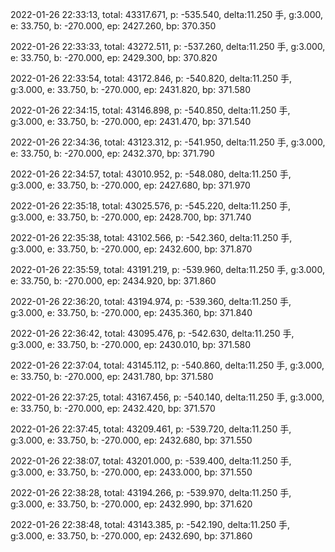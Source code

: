 2022-01-26 22:33:13, total: 43317.671, p: -535.540, delta:11.250 手, g:3.000, e: 33.750, b: -270.000, ep: 2427.260, bp: 370.350

2022-01-26 22:33:33, total: 43272.511, p: -537.260, delta:11.250 手, g:3.000, e: 33.750, b: -270.000, ep: 2429.300, bp: 370.820

2022-01-26 22:33:54, total: 43172.846, p: -540.820, delta:11.250 手, g:3.000, e: 33.750, b: -270.000, ep: 2431.820, bp: 371.580

2022-01-26 22:34:15, total: 43146.898, p: -540.850, delta:11.250 手, g:3.000, e: 33.750, b: -270.000, ep: 2431.470, bp: 371.540

2022-01-26 22:34:36, total: 43123.312, p: -541.950, delta:11.250 手, g:3.000, e: 33.750, b: -270.000, ep: 2432.370, bp: 371.790

2022-01-26 22:34:57, total: 43010.952, p: -548.080, delta:11.250 手, g:3.000, e: 33.750, b: -270.000, ep: 2427.680, bp: 371.970

2022-01-26 22:35:18, total: 43025.576, p: -545.220, delta:11.250 手, g:3.000, e: 33.750, b: -270.000, ep: 2428.700, bp: 371.740

2022-01-26 22:35:38, total: 43102.566, p: -542.360, delta:11.250 手, g:3.000, e: 33.750, b: -270.000, ep: 2432.600, bp: 371.870

2022-01-26 22:35:59, total: 43191.219, p: -539.960, delta:11.250 手, g:3.000, e: 33.750, b: -270.000, ep: 2434.920, bp: 371.860

2022-01-26 22:36:20, total: 43194.974, p: -539.360, delta:11.250 手, g:3.000, e: 33.750, b: -270.000, ep: 2435.360, bp: 371.840

2022-01-26 22:36:42, total: 43095.476, p: -542.630, delta:11.250 手, g:3.000, e: 33.750, b: -270.000, ep: 2430.010, bp: 371.580

2022-01-26 22:37:04, total: 43145.112, p: -540.860, delta:11.250 手, g:3.000, e: 33.750, b: -270.000, ep: 2431.780, bp: 371.580

2022-01-26 22:37:25, total: 43167.456, p: -540.140, delta:11.250 手, g:3.000, e: 33.750, b: -270.000, ep: 2432.420, bp: 371.570

2022-01-26 22:37:45, total: 43209.461, p: -539.720, delta:11.250 手, g:3.000, e: 33.750, b: -270.000, ep: 2432.680, bp: 371.550

2022-01-26 22:38:07, total: 43201.000, p: -539.400, delta:11.250 手, g:3.000, e: 33.750, b: -270.000, ep: 2433.000, bp: 371.550

2022-01-26 22:38:28, total: 43194.266, p: -539.970, delta:11.250 手, g:3.000, e: 33.750, b: -270.000, ep: 2432.990, bp: 371.620

2022-01-26 22:38:48, total: 43143.385, p: -542.190, delta:11.250 手, g:3.000, e: 33.750, b: -270.000, ep: 2432.690, bp: 371.860